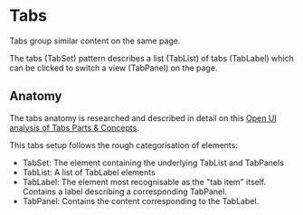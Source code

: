 # Tabs

Tabs group similar content on the same page.

The tabs (TabSet) pattern describes a list (TabList) of tabs (TabLabel) which can be clicked to switch a view (TabPanel) on the page.

## Anatomy

The tabs anatomy is researched and described in detail on this [Open UI analysis of Tabs Parts & Concepts](https://deploy-preview-350--open-ui.netlify.app/components/tabs.research.parts).

This tabs setup follows the rough categorisation of elements:

- TabSet: The element containing the underlying TabList and TabPanels
- TabList: A list of TabLabel elements
- TabLabel: The element most recognisable as the "tab item" itself. Contains a label describing a corresponding TabPanel.
- TabPanel: Contains the content corresponding to the TabLabel.
